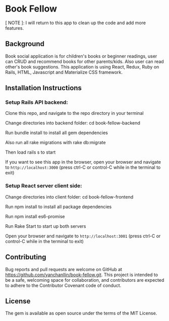 # Book Fellow
[ NOTE ]: I will return to this app to clean up the code and add more features.

## Background
Book social application is for children's books or beginner readings, user can CRUD and recommend books for other parents/kids. Also user can read other's book suggestions. This application is using React, Redux, Ruby on Rails, HTML, Javascript and Materialize CSS framework.

## Installation Instructions

### Setup Rails API backend:

Clone this repo, and navigate to the repo directory in your terminal

Change directories into backend folder: cd book-fellow-backend

Run bundle install to install all gem dependencies

Also run all rake migrations with rake db:migrate

Then load rails s to start

If you want to see this app in the browser, open your browser and navigate to `http://localhost:3000` (press ctrl-C or control-C while in the terminal to exit)

### Setup React server client side:

Change directories into client folder: cd book-fellow-frontend

Run npm install to install all package dependencies

Run npm install es6-promise

Run Rake Start to start up both servers

Open your browser and navigate to `http://localhost:3001` (press ctrl-C or control-C while in the terminal to exit)

## Contributing
Bug reports and pull requests are welcome on GitHub at https://github.com/yanchanllin/book-fellow.git. This project is intended to be a safe, welcoming space for collaboration, and contributors are expected to adhere to the Contributor Covenant code of conduct.

## License
The gem is available as open source under the terms of the MIT License.

